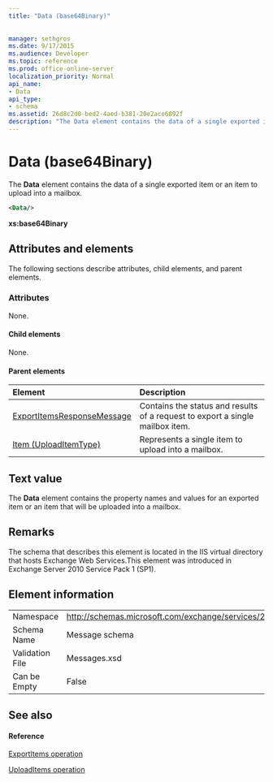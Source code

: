 ```yaml
---
title: "Data (base64Binary)"
 
 
manager: sethgros
ms.date: 9/17/2015
ms.audience: Developer
ms.topic: reference
ms.prod: office-online-server
localization_priority: Normal
api_name:
- Data
api_type:
- schema
ms.assetid: 26d8c2d0-bed2-4aed-b381-20e2ace6892f
description: "The Data element contains the data of a single exported item or an item to upload into a mailbox."
---
```


# Data (base64Binary)

The **Data** element contains the data of a single exported item or an item to upload into a mailbox. 
  
```XML
<Data/>
```

 **xs:base64Binary**
## Attributes and elements

The following sections describe attributes, child elements, and parent elements.
  
### Attributes

None.
  
#### Child elements

None.
  
#### Parent elements

|**Element**|**Description**|
|:-----|:-----|
|[ExportItemsResponseMessage](exportitemsresponsemessage.md) <br/> |Contains the status and results of a request to export a single mailbox item.  <br/> |
|[Item (UploadItemType)](item-uploaditemtype.md) <br/> |Represents a single item to upload into a mailbox.  <br/> |
   
## Text value

The **Data** element contains the property names and values for an exported item or an item that will be uploaded into a mailbox. 
  
## Remarks

The schema that describes this element is located in the IIS virtual directory that hosts Exchange Web Services.This element was introduced in Exchange Server 2010 Service Pack 1 (SP1).
  
## Element information

|||
|:-----|:-----|
|Namespace  <br/> |http://schemas.microsoft.com/exchange/services/2006/messages  <br/> |
|Schema Name  <br/> |Message schema  <br/> |
|Validation File  <br/> |Messages.xsd  <br/> |
|Can be Empty  <br/> |False  <br/> |
   
## See also

#### Reference

[ExportItems operation](exportitems-operation.md)
  
[UploadItems operation](uploaditems-operation.md)

